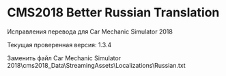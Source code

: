 # CMS2018 Better Russian Translation

Исправления перевода для Car Mechanic Simulator 2018

Текущая проверенная версия: 1.3.4

Заменить файл Car Mechanic Simulator 2018\cms2018_Data\StreamingAssets\Localizations\Russian.txt

